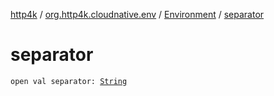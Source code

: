 [http4k](../../index.md) / [org.http4k.cloudnative.env](../index.md) / [Environment](index.md) / [separator](./separator.md)

# separator

`open val separator: `[`String`](https://kotlinlang.org/api/latest/jvm/stdlib/kotlin/-string/index.html)